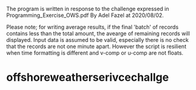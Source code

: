 The program is written in response to the challenge expressed in Programming_Exercise_OWS.pdf
By Adel Fazel at 2020/08/02. 

Please note; for writing average results, if the final 'batch' of records contains less than
the total amount, the avearge of remaining records will displayed. 
Input data is assumed to be valid, especially there is no check that the records are not one 
minute apart. However the script is resilient when time formatting is different and v-comp or 
u-comp are not floats. 
# offshoreweatherserivcechallge
